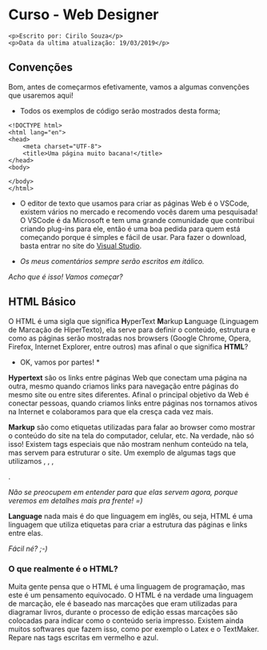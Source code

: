 # Curso - Web Designer</h1>
    <p>Escrito por: Cirilo Souza</p>
    <p>Data da ultima atualização: 19/03/2019</p>

## Convenções

Bom, antes de começarmos efetivamente, vamos a algumas convenções que usaremos aqui!

* Todos os exemplos de código serão mostrados desta forma;
```
<!DOCTYPE html>
<html lang="en">
<head>
    <meta charset="UTF-8">
    <title>Uma página muito bacana!</title>
</head>
<body>

</body>
</html>
```
* O editor de texto que usamos para criar as páginas Web é o VSCode, existem vários no mercado e recomendo vocês darem uma pesquisada! O VSCode é da Microsoft e tem uma grande comunidade que contribui criando plug-ins para ele, então é uma boa pedida para quem está começando porque é simples e fácil de usar.
Para fazer o download, basta entrar no site do [Visual Studio](https://code.visualstudio.com/download).

* *Os meus comentários sempre serão escritos em itálico.*

*Acho que é isso! Vamos começar?*



## HTML Básico


O HTML é uma sigla que significa **H**yperText **M**arkup **L**anguage (Linguagem de Marcação de HiperTexto), ela serve para definir o conteúdo, estrutura e como as páginas serão mostradas nos browsers (Google Chrome, Opera, Firefox, Internet Explorer, entre outros) mas afinal o que significa **HTML**?

* OK, vamos por partes! *

**Hypertext** são os links entre páginas Web que conectam uma página na outra, mesmo quando criamos links para navegação entre páginas do mesmo site ou entre sites diferentes. Afinal o principal objetivo da Web é conectar pessoas, quando criamos links entre páginas nos tornamos ativos na Internet e colaboramos para que ela cresça cada vez mais. 

**Markup** são como etiquetas utilizadas para falar ao browser como mostrar o conteúdo do site na tela do computador, celular, etc. Na verdade, não só isso! Existem tags especiais que não mostram nenhum conteúdo na tela, mas servem para estruturar o site.
Um exemplo de algumas tags que utilizamos <html>, <head>, <body>, <p>.
    
*Não se preocupem em entender para que elas servem agora, porque veremos em detalhes mais pra frente! =)*

**Language** nada mais é do que linguagem em inglês, ou seja, HTML é uma linguagem que utiliza etiquetas para criar a estrutura das páginas e links entre elas. 

*Fácil né? ;-)*


### O que realmente é o HTML?

Muita gente pensa que o HTML é uma linguagem de programação, mas este é um pensamento equivocado. O HTML é na verdade uma linguagem de marcação, ele é baseado nas marcações que eram utilizadas para diagramar livros, durante o processo de edição essas marcações são colocadas para indicar como o conteúdo seria impresso.
Existem ainda muitos softwares que fazem isso, como por exemplo o Latex e o TextMaker. Repare nas tags escritas em vermelho e azul.







